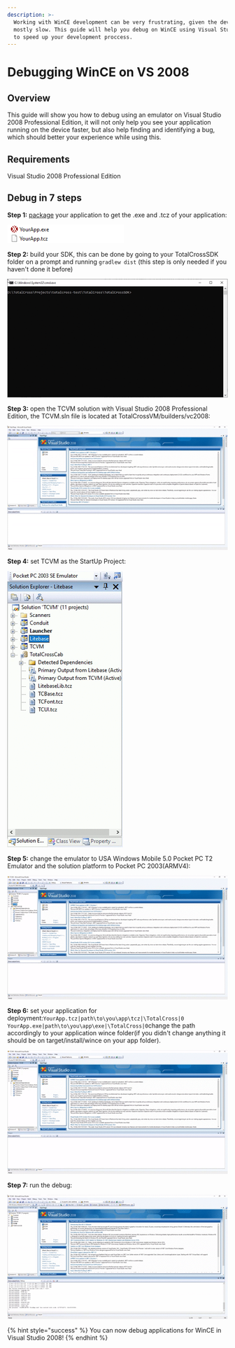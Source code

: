 ```yaml
---
description: >-
  Working with WinCE development can be very frustrating, given the devices are
  mostly slow. This guide will help you debug on WinCE using Visual Studio 2008
  to speed up your development proccess.
---
```


# Debugging WinCE on VS 2008

## Overview

This guide will show you how to debug using an emulator on Visual Studio 2008 Professional Edition, it will not only help you see your application running on the device faster, but also help finding and identifying a bug, which should better your experience while using this.

## Requirements

Visual Studio 2008 Professional Edition

## Debug in 7 steps

**Step 1:** [package](https://learn.totalcross.com/get-started/test-drive#package) your application to get the .exe and .tcz of your application:

![Files you will need.](../../.gitbook/assets/packaged_files.png)

**Step 2:** build your SDK, this can be done by going to your TotalCrossSDK folder on a prompt and running `gradlew dist` \(this step is only needed if you haven't done it before\)

![Building your sdk to use on the debug.](../../.gitbook/assets/building_sdk.gif)

**Step 3:** open the TCVM solution with Visual Studio 2008 Professional Edition, the TCVM.sln file is located at TotalCrossVM/builders/vc2008:

![How to open the TCVM.sln file.](../../.gitbook/assets/open_solution.gif)

**Step 4:** set TCVM as the StartUp Project:

![Changing the StartUp Project](../../.gitbook/assets/set_as_startup_project.gif)

**Step 5:** change the emulator to USA Windows Mobile 5.0 Pocket PC T2 Emulator and the solution platform to Pocket PC 2003\(ARMV4\):

![Changing the emulator and solution platform.](../../.gitbook/assets/changing_emulator_and_solution_platform.gif)

**Step 6:** set your application for deployment:`YourApp.tcz|path\to\you\app\tcz|\TotalCross|0 YourApp.exe|path\to\you\app\exe|\TotalCross|0`change the path accordingly to your application wince folder\(if you didn't change anything it should be on target/install/wince on your app folder\).

![](../../.gitbook/assets/changing_emulator_and_solution_platform%20%281%29.gif)

**Step 7:** run the debug:

![Running the debug!](../../.gitbook/assets/running_debug.gif)

{% hint style="success" %}
You can now debug applications for WinCE in Visual Studio 2008!
{% endhint %}

